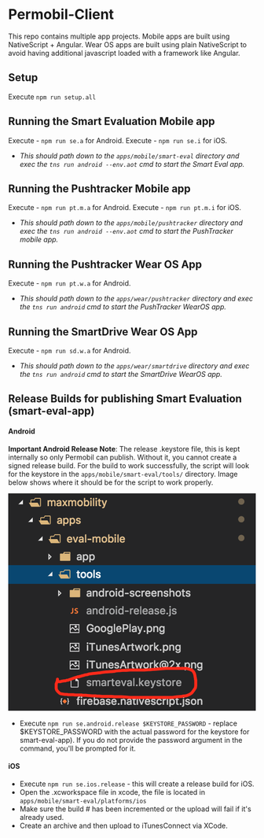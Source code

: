 # Permobil-Client


This repo contains multiple app projects.
Mobile apps are built using NativeScript + Angular.
Wear OS apps are built using plain NativeScript to avoid having additional javascript loaded with a framework like Angular.

## Setup

Execute `npm run setup.all`

## Running the Smart Evaluation Mobile app

Execute - `npm run se.a` for Android.
Execute - `npm run se.i` for iOS.

- _This should path down to the `apps/mobile/smart-eval` directory and exec the `tns run android --env.aot` cmd to start the Smart Eval app._

## Running the Pushtracker Mobile app

Execute - `npm run pt.m.a` for Android.
Execute - `npm run pt.m.i` for iOS.

- _This should path down to the `apps/mobile/pushtracker` directory and exec the `tns run android --env.aot` cmd to start the PushTracker mobile app._

## Running the Pushtracker Wear OS App

Execute - `npm run pt.w.a` for Android.

- _This should path down to the `apps/wear/pushtracker` directory and exec the `tns run android` cmd to start the PushTracker WearOS app._

## Running the SmartDrive Wear OS App

Execute - `npm run sd.w.a` for Android.

- _This should path down to the `apps/wear/smartdrive` directory and exec the `tns run android` cmd to start the SmartDrive WearOS app._

## Release Builds for publishing Smart Evaluation (smart-eval-app)

#### Android

**Important Android Release Note**: The release .keystore file, this is kept internally so only Permobil can publish. Without it, you cannot create a signed release build.
For the build to work successfully, the script will look for the keystore in the `apps/mobile/smart-eval/tools/` directory. Image below shows where it should be for the script to work properly.

![keystore](./apps/mobile/smart-eval/tools/keystore_directory.png)

- Execute `npm run se.android.release $KEYSTORE_PASSWORD` - replace \$KEYSTORE_PASSWORD with the actual password for the keystore for smart-eval-app). If you do not provide the password argument in the command, you'll be prompted for it.

#### iOS

- Execute `npm run se.ios.release` - this will create a release build for iOS.
- Open the .xcworkspace file in xcode, the file is located in `apps/mobile/smart-eval/platforms/ios`
- Make sure the build # has been incremented or the upload will fail if it's already used.
- Create an archive and then upload to iTunesConnect via XCode.
